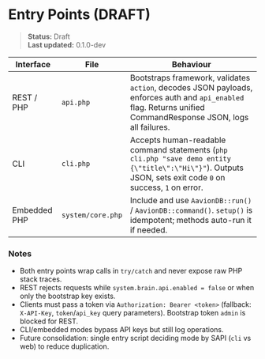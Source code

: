 # Entry Points (DRAFT)

> **Status:** Draft  
> **Last updated:** 0.1.0-dev

| Interface | File | Behaviour |
|-----------|------|-----------|
| REST / PHP | `api.php` | Bootstraps framework, validates `action`, decodes JSON payloads, enforces auth and `api_enabled` flag. Returns unified CommandResponse JSON, logs all failures. |
| CLI | `cli.php` | Accepts human-readable command statements (`php cli.php "save demo entity {\"title\":\"Hi\"}"`). Outputs JSON, sets exit code `0` on success, `1` on error. |
| Embedded PHP | `system/core.php` | Include and use `AavionDB::run()` / `AavionDB::command()`. `setup()` is idempotent; methods auto-run it if needed. |

### Notes
- Both entry points wrap calls in `try/catch` and never expose raw PHP stack traces.  
- REST rejects requests while `system.brain.api.enabled = false` or when only the bootstrap key exists.  
- Clients must pass a token via `Authorization: Bearer <token>` (fallback: `X-API-Key`, `token`/`api_key` query parameters). Bootstrap token `admin` is blocked for REST.  
- CLI/embedded modes bypass API keys but still log operations.  
- Future consolidation: single entry script deciding mode by SAPI (`cli` vs web) to reduce duplication.
